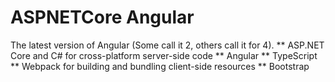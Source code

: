 # ASPNETCore Angular 


The latest version of Angular (Some call it 2, others call it for 4).
** ASP.NET Core and C# for cross-platform server-side code
** Angular 
** TypeScript 
** Webpack for building and bundling client-side resources
** Bootstrap 

